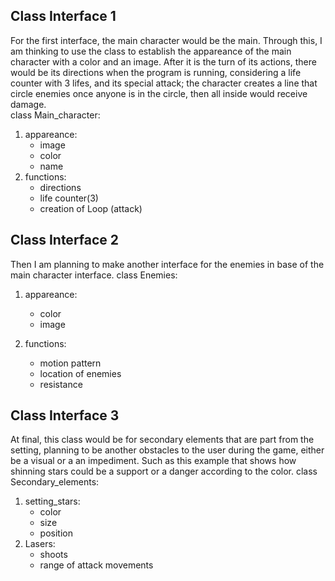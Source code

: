 ## Class Interface 1

For the first interface, the main character would be the main. Through this, I am thinking to use the class to establish the appareance of the main character with a color and an image. After it is the turn of its actions, there would be its directions when the program is running, considering a life counter with 3 lifes, and its special attack; the character creates a line that circle enemies once anyone is in the circle, then all inside would receive damage.  
class Main_character:
 1) appareance:
    * image      
    * color
    * name
 2) functions:
    * directions
    * life counter(3)
    * creation of Loop (attack)

## Class Interface 2

Then I am planning to make another interface for the enemies in base of the main character interface. 
class Enemies:
1) appareance:
   * color
   * image

2) functions:
   * motion pattern
   * location of enemies
   * resistance 


## Class Interface 3

At final, this class would be for secondary elements that are part from the setting, planning to be another obstacles to the user during the game, either be a visual or a an impediment. Such as this example that shows how shinning stars could be a support or a danger according to the color.
class Secondary_elements:
1) setting_stars:
   * color
   * size
   * position
2) Lasers:
   * shoots
   * range of attack movements
   


